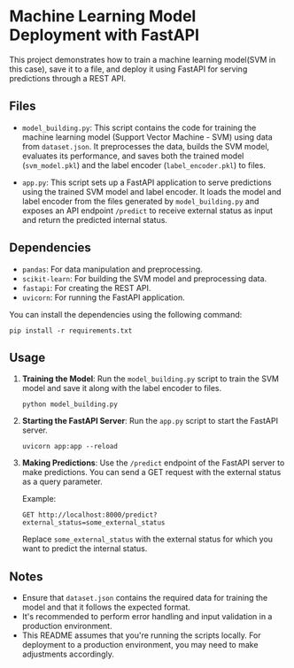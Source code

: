 # Machine Learning Model Deployment with FastAPI

This project demonstrates how to train a machine learning model(SVM in this case), save it to a file, and deploy it using FastAPI for serving predictions through a REST API.

## Files

- `model_building.py`: This script contains the code for training the machine learning model (Support Vector Machine - SVM) using data from `dataset.json`. It preprocesses the data, builds the SVM model, evaluates its performance, and saves both the trained model (`svm_model.pkl`) and the label encoder (`label_encoder.pkl`) to files.

- `app.py`: This script sets up a FastAPI application to serve predictions using the trained SVM model and label encoder. It loads the model and label encoder from the files generated by `model_building.py` and exposes an API endpoint `/predict` to receive external status as input and return the predicted internal status.

## Dependencies

- `pandas`: For data manipulation and preprocessing.
- `scikit-learn`: For building the SVM model and preprocessing data.
- `fastapi`: For creating the REST API.
- `uvicorn`: For running the FastAPI application.

You can install the dependencies using the following command:

`pip install -r requirements.txt`


## Usage

1. **Training the Model**: Run the `model_building.py` script to train the SVM model and save it along with the label encoder to files.

    ```
    python model_building.py
    ```

2. **Starting the FastAPI Server**: Run the `app.py` script to start the FastAPI server.

    ```
    uvicorn app:app --reload
    ```

3. **Making Predictions**: Use the `/predict` endpoint of the FastAPI server to make predictions. You can send a GET request with the external status as a query parameter.

    Example:
    ```
    GET http://localhost:8000/predict?external_status=some_external_status
    ```

    Replace `some_external_status` with the external status for which you want to predict the internal status.

## Notes

- Ensure that `dataset.json` contains the required data for training the model and that it follows the expected format.
- It's recommended to perform error handling and input validation in a production environment.
- This README assumes that you're running the scripts locally. For deployment to a production environment, you may need to make adjustments accordingly.

